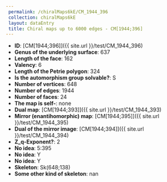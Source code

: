 ```yaml
--- 
 permalink: /chiralMaps6kE/CM_1944_396 
 collection: chiralMaps6kE
 layout: dataEntry
 title: Chiral maps up to 6000 edges - CM[1944;396]
---
```


- **ID**: [CM[1944;396]]({{ site.url }}/test/CM_1944_396)
- **Genus of the underlying surface**: 637
- **Length of the face**: 162
- **Valency**: 6
- **Length of the Petrie polygon**: 324
- **Is the automorphism group solvable?**: S
- **Number of vertices**: 648
- **Number of edges**: 1944
- **Number of faces**: 24
- **The map is self-**: none
- **Dual map**: [CM[1944;393]]({{ site.url }}/test/CM_1944_393)
- **Mirror (enantihomorphic) map**: [CM[1944;395]]({{ site.url }}/test/CM_1944_395)
- **Dual of the mirror image**: [CM[1944;394]]({{ site.url }}/test/CM_1944_394)
- **Z_q-Exponent?**: 2
- **No idea**:  5:395
- **No idea**: Y
- **No idea**: Y
- **Skeleton**: Sk(648;138)
- **Some other kind of skeleton**: nan
